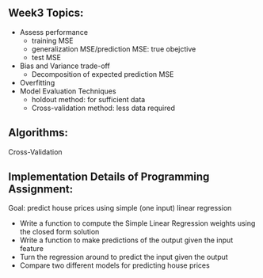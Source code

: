 ## Week3 Topics:
* Assess performance
  - training MSE
  - generalization MSE/prediction MSE: true obejctive
  - test MSE
* Bias and Variance trade-off
  - Decomposition of expected prediction MSE
* Overfitting
* Model Evaluation Techniques
  - holdout method: for sufficient data
  - Cross-validation method: less data required
  
  


## Algorithms: 
Cross-Validation


## Implementation Details of Programming Assignment:

Goal: predict house prices using simple (one input) linear regression

* Write a function to compute the Simple Linear Regression weights using the closed form solution
* Write a function to make predictions of the output given the input feature
* Turn the regression around to predict the input given the output
* Compare two different models for predicting house prices
